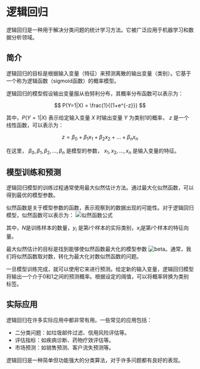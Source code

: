 # 逻辑回归

逻辑回归是一种用于解决分类问题的统计学习方法。它被广泛应用于机器学习和数据分析领域。

## 简介

逻辑回归的目标是根据输入变量（特征）来预测离散的输出变量（类别）。它基于一个称为逻辑函数（sigmoid函数）的概率模型。

逻辑回归的模型假设输出变量服从伯努利分布，其概率分布函数可以表示为：

$$
P(Y=1|X) = \frac{1}{{1+e^{-z}}}
$$

其中，$P(Y=1|X)$ 表示给定输入变量 $X$ 时输出变量 $Y$ 为类别1的概率， $z$ 是一个线性函数，可以表示为：

$$
z = \beta_0 + \beta_1x_1 + \beta_2x_2 + \ldots + \beta_nx_n
$$

在这里， $\beta_0, \beta_1, \beta_2, \ldots, \beta_n$ 是模型的参数， $x_1, x_2, \ldots, x_n$ 是输入变量的特征。

## 模型训练和预测

逻辑回归模型的训练过程通常使用最大似然估计方法。通过最大化似然函数，可以得到最优的模型参数。

似然函数是关于模型参数的函数，表示观察到的数据出现的可能性。对于逻辑回归模型，似然函数可以表示为：
![似然函数公式](https://latex.codecogs.com/png.image?\dpi{150}&space;L(\beta)&space;=&space;\prod_{i=1}^{N}&space;P(Y=y_i|X=x_i)^{y_i}&space;(1-P(Y=y_i|X=x_i))^{1-y_i})

其中，$N$是训练样本的数量，$y_i$ 是第$i$个样本的实际类别，$x_i$是第$i$个样本的特征向量。

最大似然估计的目标是找到能够使似然函数最大化的模型参数 ![beta](https://latex.codecogs.com/png.image?\dpi{150}&space;\beta)。通常，我们将似然函数取对数，转化为最大化对数似然函数的问题。

一旦模型训练完成，就可以使用它来进行预测。给定新的输入变量，逻辑回归模型将输出一个介于0和1之间的预测概率。根据设定的阈值，可以将概率转换为类别标签。

## 实际应用

逻辑回归在许多实际应用中都非常有用。一些常见的应用包括：

- 二分类问题：如垃圾邮件过滤、信用风险评估等。
- 评估指标：如疾病诊断、药物疗效评估等。
- 市场预测：如销售预测、客户流失预测等。

逻辑回归是一种简单但功能强大的分类算法，对于许多问题都有良好的表现。


